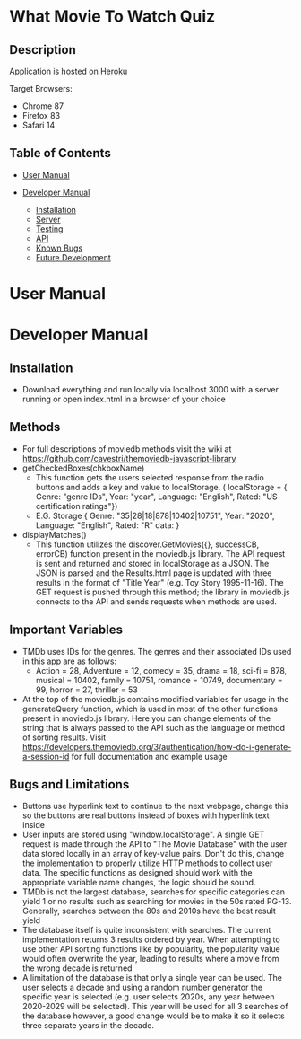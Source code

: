 # What Movie To Watch Quiz

## Description



Application is hosted on [Heroku](https://movie-quiz-final.herokuapp.com/index.html)

Target Browsers:
* Chrome 87
* Firefox 83
* Safari 14

## Table of Contents

* [User Manual](#User-Manual)

* [Developer Manual](#Developer-Manual)

    * [Installation](##Installation)
    * [Server](##Server)
    * [Testing](##Testing)
    * [API](##API)
    * [Known Bugs](##Known-Bugs)
    * [Future Development](##Future-Development)

# User Manual

# Developer Manual 
## Installation 
* Download everything and run locally via localhost 3000 with a server running or open index.html in a browser of your choice

## Methods
* For full descriptions of moviedb methods visit the wiki at https://github.com/cavestri/themoviedb-javascript-library
* getCheckedBoxes(chkboxName)
    * This function gets the users selected response from the radio buttons and adds a key and value to localStorage. ( localStorage = { Genre: "genre IDs", Year: "year", Language: "English", Rated: "US certification ratings"})
    * E.G. Storage { Genre: "35|28|18|878|10402|10751", Year: "2020", Language: "English", Rated: "R" data: }
* displayMatches()
    * This function utilizes the discover.GetMovies({}, successCB, errorCB) function present in the moviedb.js library. The API request is sent and returned and stored in localStorage as a JSON. The JSON is parsed and the Results.html page is updated with three results in the format of "Title Year" (e.g. Toy Story 1995-11-16). The GET request is pushed through this method; the library in moviedb.js connects to the API and sends requests when methods are used. 

## Important Variables
* TMDb uses IDs for the genres. The genres and their associated IDs used in this app are as follows: 
    * Action = 28, Adventure = 12, comedy = 35, drama = 18, sci-fi = 878, musical = 10402, family = 10751, romance = 10749, documentary = 99, horror = 27, thriller = 53
* At the top of the moviedb.js contains modified variables for usage in the generateQuery function, which is used in most of the other functions present in moviedb.js library. Here you can change elements of the string that is always passed to the API such as the language or method of sorting results. Visit https://developers.themoviedb.org/3/authentication/how-do-i-generate-a-session-id for full documentation and example usage

## Bugs and Limitations
* Buttons use hyperlink text to continue to the next webpage, change this so the buttons are real buttons instead of boxes with hyperlink text inside
* User inputs are stored using "window.localStorage". A single GET request is made through the API to "The Movie Database" with the user data stored locally in an array of key-value pairs. Don't do this, change the implementation to properly utilize HTTP methods to collect user data. The specific functions as designed should work with the appropriate variable name changes, the logic should be sound. 
* TMDb is not the largest database, searches for specific categories can yield 1 or no results such as searching for movies in the 50s rated PG-13. Generally, searches between the 80s and 2010s have the best result yield
* The database itself is quite inconsistent with searches. The current implementation returns 3 results ordered by year. When attempting to use other API sorting functions like by popularity, the popularity value would often overwrite the year, leading to results where a movie from the wrong decade is returned
* A limitation of the database is that only a single year can be used. The user selects a decade and using a random number generator the specific year is selected (e.g. user selects 2020s, any year between 2020-2029 will be selected). This year will be used for all 3 searches of the database however, a good change would be to make it so it selects three separate years in the decade.
